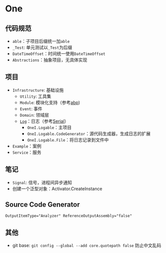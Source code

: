 # One

## 代码规范

- `able`：子项目后缀统一加`able`
- `_Test`: 单元测试以`_Test`为后缀
- `DateTimeOffset`：时间统一使用`DateTimeOffset`
- `Abstractions`：抽象项目，无具体实现

## 项目

- `Infrastructure`: 基础设施
  - `Utility`: 工具集
  - `Module`: 模块化支持（参考[abp](https://abp.io))
  - `Event`: 事件
  - `Domain`: 领域层
  - [`Log`](./log.md)：日志（参考[Serial](https://serilog.net/)）
    - `OneI.Logable`：主项目
    - `OneI.Logable.CodeGenerator`：源代码生成器，生成日志的扩展
    - `OneI.Logable.File`：将日志记录到文件中
- `Example`：案例
- `Service`：服务

## 笔记

- `Signal`: 信号，进程间异步通知
- 创建一个泛型对象：Activator.CreateInstance

## Source Code Generator

`OutputItemType="Analyzer" ReferenceOutputAssembly="false"`

## 其他

- git base: `git config --global --add core.quotepath false` 防止中文乱码
